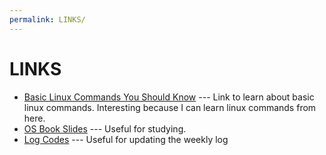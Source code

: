 ```yaml
---
permalink: LINKS/
---
```


# LINKS

* [Basic Linux Commands You Should Know](https://linuxopsys.com/topics/basic-linux-commands) --- 
Link to learn about basic linux commands. Interesting because I can learn linux commands from here.
* [OS Book Slides](https://codex.cs.yale.edu/avi/os-book/OS10/slide-dir/) --- Useful for studying.
* [Log Codes](https://osp4diss.vlsm.org/ETC/logCodes.txt) --- Useful for updating the weekly log  
